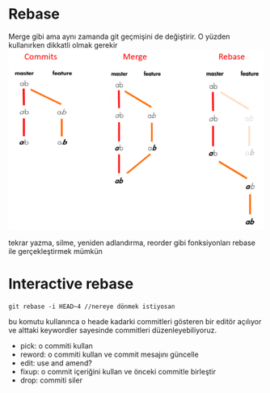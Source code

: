 # Rebase
Merge gibi ama aynı zamanda git geçmişini de değiştirir. O yüzden kullanırken dikkatli olmak gerekir
![rebase vs merge](../assets/lab15-mergevsrebase.png)

tekrar yazma, silme, yeniden adlandırma, reorder gibi fonksiyonları rebase ile gerçekleştirmek mümkün

# Interactive rebase

    git rebase -i HEAD~4 //nereye dönmek istiyosan

bu komutu kullanınca o heade kadarki commitleri gösteren bir editör açılıyor ve alttaki keywordler sayesinde commitleri düzenleyebiliyoruz.

* pick: o commiti kullan
* reword: o commiti kullan ve commit mesajını güncelle
* edit: use and amend?
* fixup: o commit içeriğini kullan ve önceki commitle birleştir
* drop: commiti siler


